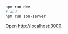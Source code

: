 ```bash
npm run dev
# and
npm run son-server
```

Open [http://localhost:3000](http://localhost:3000).
